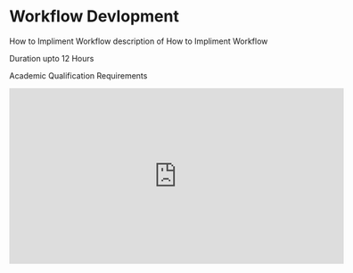 <h1>Workflow Devlopment</h1>

How to Impliment Workflow
description of How to Impliment Workflow

Duration
upto 12 Hours

Academic Qualification
Requirements

<iframe
    width="600"
    height="315"
    style={{ margin: "0px auto 0px auto", width: 560, height: 315, }}
    src="https://www.youtube-nocookie.com/embed/rO7k9q3OgC0"
    title="Introduction video"
    frameborder="0"
    allow="accelerometer; autoplay; clipboard-write; encrypted-media; gyroscope; picture-in-picture"
    allowfullscreen
>
